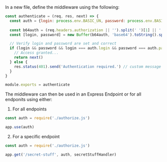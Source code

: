 In a new file, define the middleware using the following:

```js
const authenticate = (req, res, next) => {
  const auth = {login: process.env.BASIC_UN, password: process.env.BASIC_PW} 
  
  const b64auth = (req.headers.authorization || '').split(' ')[1] || ''
  const [login, password] = new Buffer(b64auth, 'base64').toString().split(':')

  // Verify login and password are set and correct
  if (login && password && login === auth.login && password === auth.password) {
    // Access granted...
    return next()
  } else {
    res.status(401).send('Authentication required.') // custom message    
  }
}

module.exports = authenticate
```

The middleware can then be used in an Express Endpoint or for all endponits using either:


1. For all endpoints

```js
const auth = require('./authorize.js')

app.use(auth)
```

2.  For a specific endpoint

```js
const auth = require('./authorize.js')

app.get('/secret-stuff', auth, secretStuffHandler)
```

